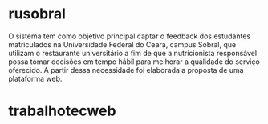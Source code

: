 # rusobral
O sistema tem como objetivo principal captar o feedback dos estudantes matriculados na Universidade Federal do Ceará, campus Sobral, que utilizam o restaurante universitário a fim de que a nutricionista responsável possa tomar decisões em tempo hábil para melhorar a qualidade do serviço oferecido. A partir dessa necessidade foi elaborada a proposta de uma plataforma web. 
# trabalhotecweb

